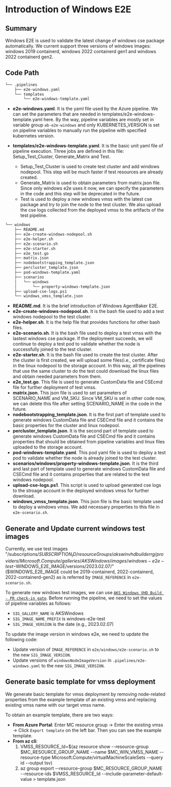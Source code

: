 # Introduction of Windows E2E
## Summary 
Windows E2E is used to validate the latest change of windows cse package automatically. We current support three versions of windows images: windows 2019 containerd, windows 2022 containerd gen1 and windows 2022 containerd gen2.

## Code Path
```bash
└── .pipelines
    ├── e2e-windows.yaml
    └── templates
        └── e2e-windows-template.yaml
```
- **e2e-windows.yaml**. It is the yaml file used by the Azure pipeline. We can set the parameters that are needed in templates/e2e-windows-template.yaml here. By the way, pipeline variables are mostly set in variable group `ab-e2e-windows` and only KUBERNETES_VERSION is set on pipeline variables to manually run the pipeline with specified kubernetes version.

- **templates/e2e-windows-template.yaml**. It is the basic unit yaml file of pipeline execution. Three jobs are defined in this file: Setup_Test_Cluster, Generate_Matrix and Test. 
    - Setup_Test_Cluster is used to create test cluster and add windows nodepool. This step will be much faster if test resources are already created.
    - Generate_Matrix is used to obtain parameters from matrix.json file. Since only windows e2e uses it now, we can specify the parameters in the code and this step will be deprecated in the future.
    - Test is used to deploy a new windows vmss with the latest cse package and try to join the node to the test cluster. We also upload the cse logs collected from the deployed vmss to the artifacts of the test pipeline.
 

```bash
└── windows
    ├── README.md
    ├── e2e-create-windows-nodepool.sh
    ├── e2e-helper.sh
    ├── e2e-scenario.sh
    ├── e2e-starter.sh
    ├── e2e_test.go
    ├── matrix.json
    ├── nodebootstrapping_template.json
    ├── percluster_template.json
    ├── pod-windows-template.yaml
    ├── scenarios
    │   └── windows
    │       └── property-windows-template.json
    ├── upload-cse-logs.ps1
    └── windows_vmss_template.json
```

- **README.md**. It is the brief introduction of Windows AgentBaker E2E.
- **e2e-create-windows-nodepool.sh**. It is the bash file used to add a test windows nodepool to the test cluster.
- **e2e-helper.sh**. It is the help file that provides functions for other bash files.
- **e2e-scenario.sh**. It is the bash file used to deploy a test vmss with the lastest windows cse package. If the deployment succeeds, we will continue to deploy a test pod to validate whether the node is successfully joined to the test cluster.
- **e2e-starter.sh**. It is the bash file used to create the test cluster. After the cluster is first created, we will upload some files(i.e., certificate files) in the linux nodepool to the storage account. In this way, all the pipelines that use the same cluster to do the test could download the linux files and obtain needed parameters from them.
- **e2e_test.go**. This file is used to generate CustomData file and CSEcmd file for further deployment of test vmss.
- **matrix.json**. This json file is used to set parameters of SCENARIO_NAME and VM_SKU. Since VM_SKU is set in other code now, we can delete this file after setting SCENARIO_NAME in the code in the future.
- **nodebootstrapping_template.json**. It is the first part of template used to generate windows CustomData file and CSECmd file and it contains the basic properties for the cluster and linux nodepool.
- **percluster_template.json**. It is the second part of template used to generate windows CustomData file and CSECmd file and it contains properties that should be obtained from pipeline variables and linux files uploaded to the storage account.
- **pod-windows-template.yaml**. This pod yaml file is used to deploy a test pod to validate whether the node is already joined to the test cluster.
- **scenarios/windows/property-windows-template.json**. It is the third and last part of template used to generate windows CustomData file and CSECmd file and it contains properties that are related to the test windows nodepool.
- **upload-cse-logs.ps1**. This script is used to upload generated cse logs to the stroage account in the deployed windows vmss for further download.
- **windows_vmss_template.json**. This json file is the basic template used to deploy a windows vmss. We add necessary properties to this file in `e2e-scenario.sh`.

## Generate and Update current windows test images
Currently, we use test images "/subscriptions/$SUBSCRIPTION_ID/resourceGroups/akswinvhdbuilderrg/providers/Microsoft.Compute/galleries/AKSWindows/images/windows-e2e-test-$WINDOWS_E2E_IMAGE/versions/2023.02.07/" ($WINDOWS_E2E_IMAGE could be 2019-containerd, 2022-containerd, 2022-containerd-gen2) as is referred by `IMAGE_REFERENCE` in `e2e-scenario.sh`.

To generate new windows test images, we can use [`AKS Windows VHD Build - PR check-in gate`](https://msazure.visualstudio.com/CloudNativeCompute/_build?definitionId=182855&_a=summary). Before running the pipeline, we need to set the values of pipeline variables as follows:
- `SIG_GALLERY_NAME` is AKSWindows
- `SIG_IMAGE_NAME_PREFIX` is windows-e2e-test
- `SIG_IMAGE_VERSION` is the date (e.g., 2023.02.07)

To update the image version in windows e2e, we need to update the following code:
- Update version of `IMAGE_REFERENCE` in `e2e/windows/e2e-scenario.sh` to the new `SIG_IMAGE_VERSION`.
- Update versions of `windowsNodeImageVersion` in `.pipelines/e2e-windows.yaml` to the new `SIG_IMAGE_VERSION`.

## Generate basic template for vmss deployment
We generate basic template for vmss deployment by removing node-related properties from the example template of an existing vmss and replacing existing vmss name with our target vmss name.

To obtain an example template, there are two ways:
- **From Azure Portal**: 
    Enter MC resource group -> Enter the existing vmss -> Click `Export template` on the left bar. Then you can see the example template.
- **From az cli**: 
    1. VMSS_RESOURCE_Id=$(az resource show --resource-group $MC_RESOURCE_GROUP_NAME --name $MC_WIN_VMSS_NAME --resource-type Microsoft.Compute/virtualMachineScaleSets --query id --output tsv)
    1. az group export --resource-group $MC_RESOURCE_GROUP_NAME --resource-ids $VMSS_RESOURCE_Id --include-parameter-default-value > template.json